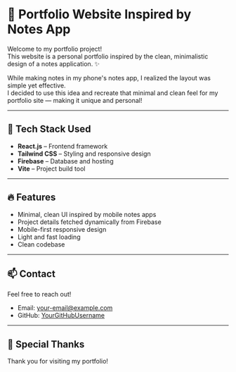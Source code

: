 # 📝 Portfolio Website Inspired by Notes App

Welcome to my portfolio project!  
This website is a personal portfolio inspired by the clean, minimalistic design of a notes application. ✨

While making notes in my phone's notes app, I realized the layout was simple yet effective.  
I decided to use this idea and recreate that minimal and clean feel for my portfolio site — making it unique and personal!

---

## 🚀 Tech Stack Used

- **React.js** – Frontend framework
- **Tailwind CSS** – Styling and responsive design
- **Firebase** – Database and hosting
- **Vite** – Project build tool

---

## 🔥 Features

- Minimal, clean UI inspired by mobile notes apps
- Project details fetched dynamically from Firebase
- Mobile-first responsive design
- Light and fast loading
- Clean codebase

---

## 📫 Contact

Feel free to reach out!

- Email: [your-email@example.com](mailto:your-email@example.com)
- GitHub: [YourGitHubUsername](https://github.com/YourGitHubUsername)

---

## 🙏 Special Thanks

Thank you for visiting my portfolio!  
